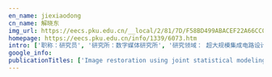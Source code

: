 ```yaml
---
en_name: jiexiaodong
cn_name: 解晓东
img_url: https://eecs.pku.edu.cn/__local/2/81/7D/F58BD499ABACEF22A66CC00AF69_75C9B701_1A9C.jpg?e=.jpg
homepage: https://eecs.pku.edu.cn/info/1339/6073.htm
intro: ['职称：研究员', '研究所：数字媒体研究所', '研究领域： 超大规模集成电路设计\r\n\r\n ', '办公电话：86-10-6275 6172', '电子邮件：donxie@pku.edu.cn', '个人主页： ']
google_info: 
publicationTitles: ['Image restoration using joint statistical modeling in a space-transform domain', 'Image interpolation via regularized local linear regression', 'Image compressive sensing recovery via collaborative sparsity', 'Compression artifact reduction by overlapped-block transform coefficient estimation with block similarity', 'Improved total variation based image compressive sensing recovery by nonlocal regularization', 'Image denoising via adaptive soft-thresholding based on non-local samples', 'Multiple hypotheses Bayesian frame rate up-conversion by adaptive fusion of motion-compensated interpolations', 'Interpolation-dependent image downsampling', '3D sub-band video coding using barbell lifting', 'Spatial scalability in 3D sub-band decoding of SDMCTF-encoded video', 'Image super-resolution via dual-dictionary learning and sparse representation', 'CONCOLOR: Constrained non-convex low-rank model for image deblocking', 'Exploiting temporal correlation with adaptive block-size motion alignment for 3D wavelet coding', 'Exploiting temporal correlation with adaptive block-size motion alignment for 3D wavelet coding', 'Wavecast: Wavelet based wireless video broadcast using lossy transmission', 'Barbell lifting wavelet transform for highly scalable video coding', 'Compressed sensing recovery via collaborative sparsity', 'Video compressive sensing reconstruction via reweighted residual sparsity', 'Fully connected network-based intra prediction for image coding', 'Barbell-lifting based 3-D wavelet coding scheme', 'Residual highway convolutional neural networks for in-loop filtering in HEVC', 'Image denoising via bandwise adaptive modeling and regularization exploiting nonlocal similarity', 'Analysis of decorrelation transform gain for uncoded wireless image and video communication', 'Low-rank decomposition-based restoration of compressed images via adaptive noise estimation', 'Cactus: A hybrid digital-analog wireless video communication system', 'Layered motion estimation and coding for fully scalable 3D wavelet video coding', 'Layered soft video broadcast for heterogeneous receivers', 'Video compression artifact reduction via spatio-temporal multi-hypothesis prediction', 'Performance analysis of transform in uncoded wireless visual communication', 'Low-rank-based nonlocal adaptive loop filter for high-efficiency video compression', 'Nonlocal gradient sparsity regularization for image restoration', 'G-CAST: Gradient based image softcast for perception-friendly wireless visual communication', 'Power distortion optimization for uncoded linear transformed transmission of images and videos', 'Adaptive loop filter with temporal prediction', 'Intra prediction using fully connected network for video coding', 'Vidwav wavelet video coding specifications', 'Power-distortion optimization for wireless image/video SoftCast by transform coefficients energy modeling with adaptive chunk division', 'Exploiting image local and nonlocal consistency for mixed Gaussian-impulse noise removal', 'Studies on spatial scalable frameworks for motion aligned 3D wavelet video coding', 'Optimal subband rate allocation for spatial scalability in 3D wavelet video coding with motion aligned temporal filtering', 'Reducing blocking artifacts in compressed images via transform-domain non-local coefficients estimation', 'Layered image/video softcast with hybrid digital-analog transmission for robust wireless visual communication', 'Denoising and resource allocation in uncoded video transmission', 'High-quality image restoration from partial random samples in spatial domain', 'In-scale motion compensation for spatially scalable video coding', 'Study on subjective quality assessment of screen content images', 'Efficient multiple-line-based intra prediction for HEVC', 'Compound image compression by multi-stage prediction', 'Spatial scalability in 3-D wavelet coding with spatial domain MCTF encoder', 'Non-local extension of total variation regularization for image restoration', 'Image primitive coding and visual quality assessment', 'Towards accurate visual information estimation with entropy of primitive', 'Gradient based image/video softcast with grouped-patch collaborative reconstruction', 'Barbell lifting for multi-layer wavelet coding', 'A lifting-based wavelet transform supporting non-dyadic spatial scalability', 'Hybrid digital–analog video delivery with Shannon–Kotel’nikov mapping', 'Gradient based image transmission and reconstruction using non-local gradient sparsity regularization', 'Subband coupling aware rate allocation for spatial scalability in 3-D wavelet video coding', 'Fast image super-resolution via local adaptive gradient field sharpening transform', 'In-scale motion aligned temporal filtering', 'Image denoising via low rank regularization exploiting intra and inter patch correlation', 'Video super-resolution with registration-reliability regulation and adaptive total variation', 'Spatially scalable video coding', 'Spatially scalable video coding', 'Tanner graph based image interpolation', '3D sub-band video coding using barbell lifting. ISO', 'CG-Cast: scalable wireless image SoftCast using compressive gradient', 'Frequency-domain dynamic pruning for convolutional neural networks', 'Enhanced inter prediction with localized weighted prediction in HEVC', 'High quality image reconstruction via non-local collaborative estimation for wireless image/video softcast', 'Artifact reduction of compressed video via three-dimensional adaptive estimation of transform coefficients', 'Distributed soft video broadcast with variable block size motion estimation', 'PET protection optimization for streaming scalable videos with multiple transmissions', 'Intra prediction using multiple reference lines for video coding', 'Content-adaptive low rank regularization for image denoising', 'A robust video super-resolution algorithm', 'A practical algorithm for tanner graph based image interpolation', 'Optimal PET protection for streaming scalably compressed video streams with limited retransmission based on incomplete feedback', 'Generalized in-scale motion compensation framework for spatial scalable video coding', 'Wireless image and video soft transmission via perception-inspired power distortion optimization', 'Superimposed modulation for soft video delivery with hidden resources', 'Image compressive sensing using overlapped block projection and reconstruction', 'Transform domain energy modeling of natural images for wireless softcast optimization', 'Adaptive MCTF based on correlation noise model for SNR scalable video coding', 'MSRA scheme for SVC CE1', 'Paragraph generation network with visual relationship detection', 'Hybrid intraprediction based on local and nonlocal correlations', 'An adaptive hierarchical QP setting for screen content coding', 'Transductive regression with local and global consistency for image super-resolution', 'Low bit-rate image coding via interpolation oriented adaptive down-sampling', 'Wireless image softcast using compressive gradient', 'Compressive sensing based soft video broadcast using spatial and temporal sparsity', 'A new image deblurring algorithm with less ringing artifacts via error variance estimation and soft decision', 'Vidwav wavelet video coding specifications, ISO', 'Low rank regularization exploiting intra and inter patch correlation for image denoising', 'Inter-frame correlation based quantization parameter offset optimization for screen content video coding', 'Hybridcast: A wireless image/video softcast scheme using layered representation and hybrid digital-analog modulation', 'New image coding scheme with hierarchical representation and adaptive interpolation', 'GPU based fast algorithm for tanner graph based image interpolation', 'Side information extrapolation with temporal and spatial consistency', 'Improved autoregressive image model estimation for directional image interpolation', 'Optimal PET protection for scalably compressed video with multiple retransmissions', 'A CNN-Based Image Compression Scheme Compatible with JPEG-2000', 'Perceptual Video Coding Based on Visual Saliency Modulated Just Noticeable Distortion', 'Residual signals modeling for layered image/video softcast with hybrid digital-analog transmission', 'Hybrid All Zero Soft Quantized Block Detection for HEVC', 'Image super-resolution based on adaptive joint distribution modeling', 'Adaptive multi-dimension sparsity based coefficient estimation for compression artifact reduction', 'A dual structured-sparsity model for compressive-sensed video reconstruction', 'Adaptive boundary dependent transform optimization for HEVC', 'Non-dyadic spatial scalable wavelet transform', 'Fast mode dependent directional transform via butterfly-style transform and integer lifting steps', 'Robust video super-resolution with registration efficiency adaptation', 'Barbell lifting for wavelet coding', 'Macroblock-based adaptive in-scale prediction for scalable video coding', 'A new method for inter-layer prediction in spatial scalable video coding', 'Subband adaptive motion compensated temporal filtering for scalable video coding', 'Omnicast: Wireless pseudo-analog transmission for omnidirectional video', 'Scaled video for pseudo-analog transmission in spatial domain', 'Intra Block Copy for Screen Content in the Emerging AV1 Video Codec', 'Compressed Image Restoration via External-Image Assisted Band Adaptive PCA Model Learning', 'An adaptive and low-complexity all-zero block detection for HEVC encoder', 'Multiple Line-based Intra Prediction for High Efficiency Video Coding', 'Quad-tree based inter-view motion prediction', 'Compression artifact reduction for low bit-rate images based on non-local similarity and across-resolution coherence', 'High accuracy sub-pixel image registration under noisy condition', 'Correlation estimation for distributed wireless video communication', 'Multi-scale Spatial Error Concealment via Hybrid Bayesian Regression', 'Bayesian frame interpolation by fusing multiple motion-compensated prediction frames', 'Optimal LR-PET protection for scalable video streams over lossy channels with random delay', 'iWave: CNN-Based Wavelet-Like Transform for Image Compression', 'Color Image Compression with Transform Domain Down-Sampling and Deep Convolutional Reconstruction', 'Visual Relationship Embedding Network for Image Paragraph Generation', 'Referenceless Quality Assessment for Contrast Distorted Image Using Hybrid Features', 'Learning a Deep Convolutional Network for Subband Image Denoising', 'Efficient Chroma Sub-Sampling and Luma Modification for Color Image Compression', 'Pyramid Convolutional Network for Single Image Deraining', 'Riemannian Loss for Image Restoration', 'Fast Image Upsampling via Adaptive Gradient Sharpening and Transformed-Texture Constraint', 'Fast and Robust Image Upsampling by Local Adaptive Gradient Field Sharpening Transform', 'Compressive gradient based scalable image SoftCast', 'Image restoration via multi-scale non-local total variation regularization', 'Band-wise Adaptive Sparsity Regularization for Quantized Compressed Sensing Exploiting Nonlocal Similarity', 'Diversity-Based Reference Picture Management for Low Delay Screen Content Coding', 'Registration of under-sampled images via higher resolution spectrum restoration', 'Registration-reliability based strategy to enhance multi-frame super-resolution algorithms', 'METHOD AND DEVICE FOR CLASSIFYING PIXEL OF VIDEO IMAGE', 'Barbell lifting for wavelet coding', 'Adaptive Image Deblurring via Tanner Graph Representation and Belief Propagation', 'Error Resilience and Channel Coding for Image and Video Systems Optimal PET Protection for Streaming Scalably Compressed Video Streams With Limited Retransmission Based on …', 'Spatial scalability in 3D sub-band decoding of spatial domain MCTF-encoded video', 'Frequency-Domain Dynamic Pruning for Convolutional Neural Networks (Supplementary Material)', 'VCIP 2015 Technical Program', 'ISSUE ON CIRCUITS, SYSTEMS AND ALGORITHMS FOR COMPRESSIVE SENSING', 'SISVC: BARBELL-LIFTING-BASED 3D WAVELET CODING SCHEME']
---
```

